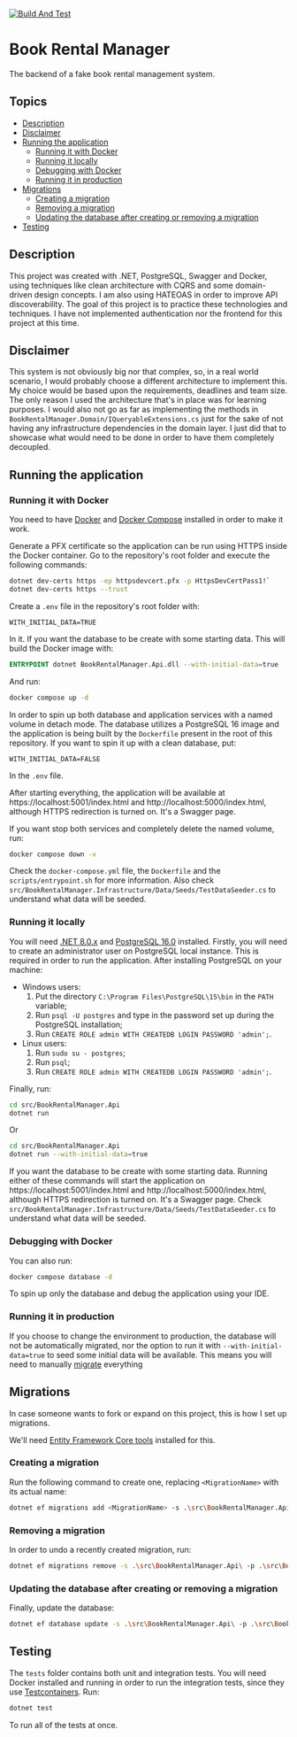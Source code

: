 [![Build And Test](https://github.com/gagibran/book-rental-manager/actions/workflows/build-and-test.yml/badge.svg)](https://github.com/gagibran/book-rental-manager/actions/workflows/build-and-test.yml)

# Book Rental Manager
The backend of a fake book rental management system.

## Topics
- [Description](#description)
- [Disclaimer](#disclaimer)
- [Running the application](#running-the-application)
    - [Running it with Docker](#running-it-with-docker)
    - [Running it locally](#running-it-locally)
    - [Debugging with Docker](#debugging-with-docker)
    - [Running it in production](#running-it-in-production)
- [Migrations](#migrations)
    - [Creating a migration](#creating-a-migration)
    - [Removing a migration](#removing-a-migration)
    - [Updating the database after creating or removing a migration](#updating-the-database-after-creating-or-removing-a-migration)
- [Testing](#testing)

## Description
This project was created with .NET, PostgreSQL, Swagger and Docker, using techniques like clean architecture with CQRS and some domain-driven design concepts. I am also using HATEOAS in order to improve API discoverability. The goal of this project is to practice these technologies and techniques. I have not implemented authentication nor the frontend for this project at this time.

## Disclaimer
This system is not obviously big nor that complex, so, in a real world scenario, I would probably choose a different architecture to implement this. My choice would be based upon the requirements, deadlines and team size. The only reason I used the architecture that's in place was for learning purposes. I would also not go as far as implementing the methods in `BookRentalManager.Domain/IQueryableExtensions.cs` just for the sake of not having any infrastructure dependencies in the domain layer. I just did that to showcase what would need to be done in order to have them completely decoupled.

## Running the application

### Running it with Docker
You need to have [Docker](https://docs.docker.com/engine/) and [Docker Compose](https://docs.docker.com/compose/) installed in order to make it work.

Generate a PFX certificate so the application can be run using HTTPS inside the Docker container.
Go to the repository's root folder and execute the following commands:
```sh
dotnet dev-certs https -ep httpsdevcert.pfx -p HttpsDevCertPass1!`
dotnet dev-certs https --trust
```

Create a `.env` file in the repository's root folder with:
```env
WITH_INITIAL_DATA=TRUE
```
In it. If you want the database to be create with some starting data. This will build the Docker image with:
```dockerfile
ENTRYPOINT dotnet BookRentalManager.Api.dll --with-initial-data=true
```
And run:
```sh
docker compose up -d
```
In order to spin up both database and application services with a named volume in detach mode. The database utilizes a PostgreSQL 16 image and the application is being built by the `Dockerfile` present in the root of this repository. If you want to spin it up with a clean database, put:
```env
WITH_INITIAL_DATA=FALSE
```
In the `.env` file.

After starting everything, the application will be available at https://localhost:5001/index.html and http://localhost:5000/index.html, although HTTPS redirection is turned on. It's a Swagger page.

If you want stop both services and completely delete the named volume, run:
```sh
docker compose down -v
```
Check the `docker-compose.yml` file, the `Dockerfile` and the `scripts/entrypoint.sh` for more information. Also check `src/BookRentalManager.Infrastructure/Data/Seeds/TestDataSeeder.cs` to understand what data will be seeded.

### Running it locally
You will need [.NET 8.0.x](https://dotnet.microsoft.com/en-us/download) and [PostgreSQL 16.0](https://www.postgresql.org/download/) installed. Firstly, you will need to create an administrator user on PostgreSQL local instance. This is required in order to run the application. After installing PostgreSQL on your machine:
* Windows users:
    1. Put the directory `C:\Program Files\PostgreSQL\15\bin` in the `PATH` variable;
    2. Run `psql -U postgres` and type in the password set up during the PostgreSQL installation;
    3. Run `CREATE ROLE admin WITH CREATEDB LOGIN PASSWORD 'admin';`.
* Linux users:
    1. Run `sudo su - postgres`;
    2. Run `psql`;
    3. Run `CREATE ROLE admin WITH CREATEDB LOGIN PASSWORD 'admin';`.

Finally, run:
```sh
cd src/BookRentalManager.Api
dotnet run
```
Or
```sh
cd src/BookRentalManager.Api
dotnet run --with-initial-data=true
```
If you want the database to be create with some starting data. Running either of these commands will start the application on https://localhost:5001/index.html  and http://localhost:5000/index.html, although HTTPS redirection is turned on. It's a Swagger page. Check `src/BookRentalManager.Infrastructure/Data/Seeds/TestDataSeeder.cs` to understand what data will be seeded.

### Debugging with Docker
You can also run:
```sh
docker compose database -d
```
To spin up only the database and debug the application using your IDE.

### Running it in production
If you choose to change the environment to production, the database will not be automatically migrated, nor the option to run it with `--with-initial-data=true` to seed some initial data will be available. This means you will need to manually [migrate](#migrations) everything

## Migrations
In case someone wants to fork or expand on this project, this is how I set up migrations.

We'll need [Entity Framework Core tools](https://learn.microsoft.com/en-us/ef/core/cli/dotnet) installed for this.

### Creating a migration
Run the following command to create one, replacing `<MigrationName>` with its actual name:
```sh
dotnet ef migrations add <MigrationName> -s .\src\BookRentalManager.Api\ -p .\src\BookRentalManager.Infrastructure\ -o Data\Migrations\
```

### Removing a migration
In order to undo a recently created migration, run:
```sh
dotnet ef migrations remove -s .\src\BookRentalManager.Api\ -p .\src\BookRentalManager.Infrastructure\
```

### Updating the database after creating or removing a migration
Finally, update the database:
```sh
dotnet ef database update -s .\src\BookRentalManager.Api\ -p .\src\BookRentalManager.Infrastructure\
```

## Testing
The `tests` folder contains both unit and integration tests. You will need Docker installed and running in order to run the integration tests, since they use [Testcontainers](https://dotnet.testcontainers.org/). Run:
```sh
dotnet test
```
To run all of the tests at once.